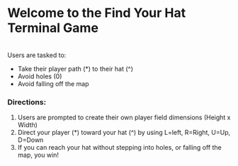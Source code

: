# Welcome to the Find Your Hat Terminal Game
<br/>
Users are tasked to:
<ul>
  <li>Take their player path (*) to their hat (^)</li>
  <li>Avoid holes (0)</li>
  <li>Avoid falling off the map</li>
</ul>

### Directions:
<ol>
  <li>Users are prompted to create their own player field dimensions (Height x Width)</li>
  <li>Direct your player (*) toward your hat (^) by using L=left, R=Right, U=Up, D=Down</li>
  <li>If you can reach your hat without stepping into holes, or falling off the map, you win!</li>
</ol>
